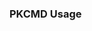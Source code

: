 <div class="section">

<div class="titlepage">

<div>

<div>

### <span id="pkcmd_usage"></span>PKCMD Usage

</div>

</div>

</div>

</div>
